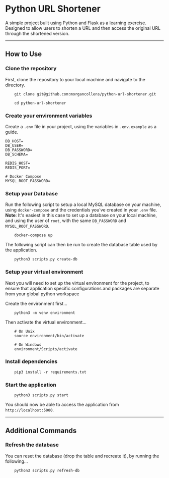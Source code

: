 # Python URL Shortener

A simple project built using Python and Flask as a learning exercise. Designed to allow users to shorten a URL and then access
the original URL through the shortened version.

---

## How to Use

### Clone the repository

First, clone the repository to your local machine and navigate to the directory.

```shell
    git clone git@github.com:morgancollens/python-url-shortener.git

    cd python-url-shortener
```

### Create your environment variables

Create a `.env` file in your project, using the variables in `.env.example` as a guide.

```text
DB_HOST=
DB_USER=
DB_PASSWORD=
DB_SCHEMA=

REDIS_HOST=
REDIS_PORT=

# Docker Compose
MYSQL_ROOT_PASSWORD=
```

### Setup your Database

Run the following script to setup a local MySQL database on your machine, using `docker-compose` and the credentials you've created in your `.env` file. **Note**: It's easiest in this case to set up a database
on your local machine, and using the user of `root`, with the same `DB_PASSWORD` and `MYSQL_ROOT_PASSWORD`.

```shell
    docker-compose up
```

The following script can then be run to create the database table used by the application.

```shell
    python3 scripts.py create-db
```

### Setup your virtual environment

Next you will need to set up the virtual environment for the project, to ensure that application specific configurations and packages are separate
from your global python workspace

Create the environment first...

```shell
    python3 -m venv environment
```

Then activate the virtual environment...

```shell
    # On Unix
    source environment/bin/activate

    # On Windows
    environment/Scripts/activate
```

### Install dependencies

```shell
    pip3 install -r requirements.txt
```

### Start the application

```shell
    python3 scripts.py start
```

You should now be able to access the application from `http://localhost:5000`.

---

## Additional Commands

### Refresh the database

You can reset the database (drop the table and recreate it), by running the following...

```shell
    python3 scripts.py refresh-db
```
